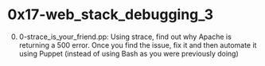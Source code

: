 # 0x17-web_stack_debugging_3

0. 0-strace_is_your_friend.pp: Using strace, find out why Apache is returning a 500 error. Once you find the issue, fix it and then automate it using Puppet (instead of using Bash as you were previously doing)